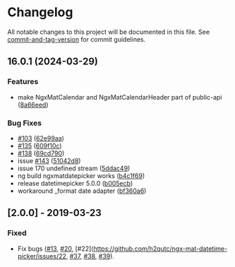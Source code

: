 # Changelog

All notable changes to this project will be documented in this file. See [commit-and-tag-version](https://github.com/absolute-version/commit-and-tag-version) for commit guidelines.

## 16.0.1 (2024-03-29)


### Features

* make NgxMatCalendar and NgxMatCalendarHeader part of public-api ([8a66eed](https://github.com/h2qutc/angular-material-components/commit/8a66eedd70da56fed6dda29ba5ff6bb284df12e3))


### Bug Fixes

* [#103](https://github.com/h2qutc/angular-material-components/issues/103) ([62e99aa](https://github.com/h2qutc/angular-material-components/commit/62e99aaa402687c20676b27372112650efbdf237))
* [#135](https://github.com/h2qutc/angular-material-components/issues/135) ([609f10c](https://github.com/h2qutc/angular-material-components/commit/609f10c549b0f1aaf1757e8607e55f1e369c881d))
* [#138](https://github.com/h2qutc/angular-material-components/issues/138) ([69cd790](https://github.com/h2qutc/angular-material-components/commit/69cd790e03635e7d42f7f3ae5ee5e2db4303cf15))
* issue [#143](https://github.com/h2qutc/angular-material-components/issues/143) ([51042d8](https://github.com/h2qutc/angular-material-components/commit/51042d865e91022f74e11b99947a82dd55c4f95f))
* issue 170 undefined stream ([5ddac49](https://github.com/h2qutc/angular-material-components/commit/5ddac49a3577e228bfdabc0a5320670cb2fc6030))
* ng build ngxmatdatepicker works ([b4c1f69](https://github.com/h2qutc/angular-material-components/commit/b4c1f69cd76eb61f1cd77d0a9825b77882c68f76))
* release datetimepicker 5.0.0 ([b005ecb](https://github.com/h2qutc/angular-material-components/commit/b005ecb45d471e6615a2f54bbd8ff098b3aaa871))
* workaround _format date adapter ([bf360a6](https://github.com/h2qutc/angular-material-components/commit/bf360a6148c0a711c5a97334cc4f27b5d695d0dd))

## [2.0.0] - 2019-03-23
### Fixed
- Fix bugs ([#13](https://github.com/h2qutc/ngx-mat-datetime-picker/issues/13), [#20](https://github.com/h2qutc/ngx-mat-datetime-picker/issues/20), [#22](https://github.com/h2qutc/ngx-mat-datetime-picker/issues/22, [#37](https://github.com/h2qutc/ngx-mat-datetime-picker/issues/37), [#38](https://github.com/h2qutc/ngx-mat-datetime-picker/issues/38), [#39](https://github.com/h2qutc/ngx-mat-datetime-picker/issues/39)).